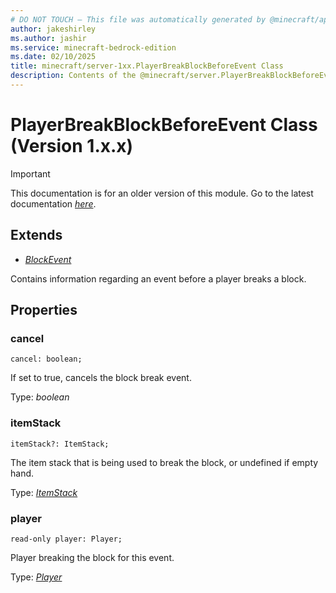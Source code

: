 ```yaml
---
# DO NOT TOUCH — This file was automatically generated by @minecraft/api-docs-generator, to report problems file an issue at https://github.com/Mojang/minecraft-scripting-libraries
author: jakeshirley
ms.author: jashir
ms.service: minecraft-bedrock-edition
ms.date: 02/10/2025
title: minecraft/server-1xx.PlayerBreakBlockBeforeEvent Class
description: Contents of the @minecraft/server.PlayerBreakBlockBeforeEvent class (Version 1.x.x).
---
```

# PlayerBreakBlockBeforeEvent Class (Version 1.x.x)

> [!IMPORTANT]
> This documentation is for an older version of this module. Go to the latest documentation [*here*](../../../scriptapi/minecraft/server/PlayerBreakBlockBeforeEvent.md).

## Extends
- [*BlockEvent*](BlockEvent.md)

Contains information regarding an event before a player breaks a block.

## Properties

### **cancel**
`cancel: boolean;`

If set to true, cancels the block break event.

Type: *boolean*

### **itemStack**
`itemStack?: ItemStack;`

The item stack that is being used to break the block, or undefined if empty hand.

Type: [*ItemStack*](ItemStack.md)

### **player**
`read-only player: Player;`

Player breaking the block for this event.

Type: [*Player*](Player.md)
